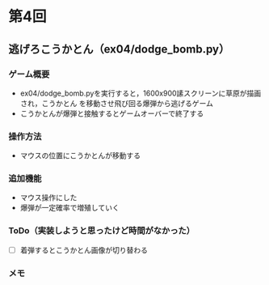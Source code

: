 # 第4回
## 逃げろこうかとん（ex04/dodge_bomb.py）
### ゲーム概要
- ex04/dodge_bomb.pyを実行すると，1600x900䛾スクリーンに草原が描画され，こうかとん
を移動させ飛び回る爆弾から逃げるゲーム
- こうかとんが爆弾と接触するとゲームオーバーで終了する
### 操作方法
- マウスの位置にこうかとんが移動する
### 追加機能
- マウス操作にした
- 爆弾が一定確率で増殖していく
### ToDo（実装しようと思ったけど時間がなかった）
- [ ] 着弾するとこうかとん画像が切り替わる
### メモ